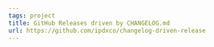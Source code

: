 ```yaml
---
tags: project
title: GitHub Releases driven by CHANGELOG.md
url: https://github.com/ipdxco/changelog-driven-release
---
```

